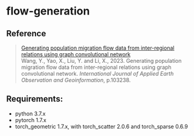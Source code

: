 # flow-generation

## Reference
> [Generating population migration flow data from inter-regional relations using graph convolutional network](https://doi.org/10.1016/j.jag.2023.103238)</br>
> Wang, Y., Yao, X., Liu, Y. and Li, X., 2023. Generating population migration flow data from inter-regional relations using graph convolutional network. *International Journal of Applied Earth Observation and Geoinformation*, p.103238.</br>

## Requirements:
- python 3.7.x
- pytorch 1.7.x
- torch_geometric 1.7.x, with torch_scatter 2.0.6 and torch_sparse 0.6.9
